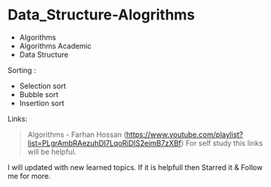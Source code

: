# Data_Structure-Alogrithms

* Algorithms
* Algorithms Academic
* Data Structure

Sorting : 
* Selection sort
* Bubble sort
* Insertion sort

Links:
> Algorithms - Farhan Hossan (https://www.youtube.com/playlist?list=PLgrAmbRAezuhDI7LqoRiDlS2eimB7zXBf)
For self study this links will be helpful. 

I will updated with new learned topics. If it is helpfull then Starred it & Follow me for more. 
